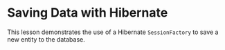 # Saving Data with Hibernate

This lesson demonstrates the use of a Hibernate `SessionFactory` to save a new entity to the database.